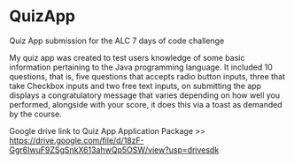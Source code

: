 # QuizApp
Quiz App submission for the ALC 7 days of code challenge

My quiz app was created to test users knowledge of some basic information pertaining to the Java programming language. 
It included 10 questions, that is, five questions that accepts radio button inputs,
three that take Checkbox inputs and two free text inputs,
on submitting the app displays a congratulatory message that varies depending on how well you performed, 
alongside with your score, it does this via a toast as demanded by the course.

Google drive link to Quiz App Application Package >>
https://drive.google.com/file/d/18zF-Ggr6IwuF9ZSgSnkX613ahwQp5OSW/view?usp=drivesdk

